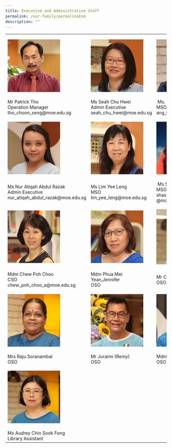 ```yaml
---
title: Executive and Administrative Staff
permalink: /our-family/permalinkEnA
description: ""
---
```

<table border="0" cellspacing="0">
<tbody>
<tr>
<td>
	
![](/images/Mr%20Patrick%20Tho%20Choon%20Seng.jpg)

</td>
<td>
	
![](/images/Ms%20Seah%20Chu%20Hwei.jpg)
	
</td>
<td>
	
![](/images/Mdm%20Ang%20Yann%20Yann.jpg)
	
</td>
</tr>
<tr>
<td>Mr Patrick Tho<br />Operation Manager<br />tho_choon_seng@moe.edu.sg</td>
<td>Ms Seah Chu Hwei<br />Admin Executive<br />seah_chu_hwei@moe.edu.sg</td>
<td>&nbsp;Ms. Ang Yann Yann<br />MSO&nbsp;<br />ang_yann_yann@moe.edu.sg</td>
</tr>
<tr>
<td>
	
![](/images/Ms%20Atiqah%20Bte%20Abd%20Razak.jpg)
	
</td>
<td>
	
![](/images/Ms%20Lim%20Yee%20Leng.jpg)
	
</td>
<td>
	
![](/images/Miss%20Shasha%20Siti%20Noraini.jpg)
	
</td>
</tr>
<tr>
</tr>
<tr>
<td>Ms Nur Atiqah Abdul Razak<br />Admin Executive<br />nur_atiqah_abdul_razak@moe.edu.sg</td>
<td>Ms Lim Yee Leng<br />MSO<br />lim_yee_leng@moe.edu.sg</td>
<td>&nbsp;Ms Shasha<br />MSO<br />shasha_siti_noraini_maon<br />@moe.edu.sg</td>
</tr>
<tr>
<td>
	
![](/images/Mdm%20Chew%20Poh%20Choo.jpg)

</td>
<td>
	
![](/images/Mdm%20Jennifer%20Phua%20Mei%20Yean.jpg)
	
</td>
<td>
	
![](/images/Mr%20Chan%20Kim%20Chye.jpg)

</td>
</tr>
<tr>
<td>Mdm Chew Poh Choo<br />CSO<br />chew_poh_choo_a@moe.edu.sg</td>
<td>Mdm Phua Mei Yean,Jennifer<br />OSO</td>
<td>Mr Chan Kim Chye<br />OSO</td>
</tr>
<tr>
<td>
	
![](/images/Mrs%20Raju%20Soranambal.jpg)
	
</td>
<td>
	
![](/images/Mr%20Juraimi%20Bin%20Taib.jpg)
	
</td>
<td>
	
![](/images/Mdm%20Malar.jpg)
	
</td>
</tr>
<tr>
<td>Mrs Raju Soranambal<br />OSO</td>
<td>Mr Juraimi (Remy)<br />OSO</td>
<td>Mdm Malar<br />OSO</td>
</tr>
<tr>
<td>
	
![](/images/Mdm%20Chin%20Sook%20Fong%20Audrey.jpg)

</td>
</tr>
<tr>
<td>Ms Audrey Chin Sook Fong<br />Library Assistant</td>
</tr>
</tbody>
</table>
